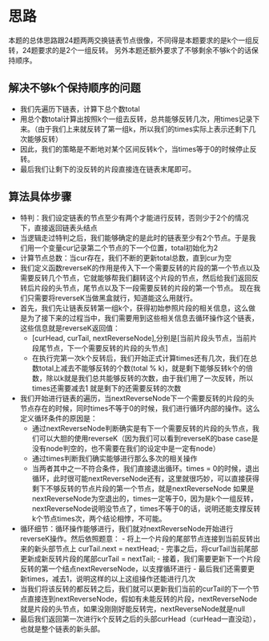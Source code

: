 # 思路

本题的总体思路跟24题两两交换链表节点很像，不同得是本题要求的是k个一组反转，24题要求的是2个一组反转。
另外本题还额外要求了不够剩余不够k个的话保持顺序。

## 解决不够k个保持顺序的问题

- 我们先遍历下链表，计算下总个数total
- 用总个数total计算出按照k个一组去反转，总共能够反转几次，用times记录下来。（由于我们上来就反转了第一组k，所以我们的times实际上表示还剩下几次能够反转）
- 因此，我们的策略是不断地对某个区间反转k个，当times等于0的时候停止反转。
- 最后我们让剩下的没反转的片段直接连在链表末尾即可。

## 算法具体步骤

- 特判：我们设定链表的节点至少有两个才能进行反转，否则少于2个的情况下，直接返回链表头结点
- 当逻辑走过特判之后，我们能够确定的是此时的链表至少有2个节点。于是我们用一个变量cur记录第二个节点的下一个位置，total初始化为2
- 计算节点总数：当cur存在，我们不断的更新total总数，直到cur为空
- 我们定义函数reverseK的作用是传入下一个需要反转的片段的第一个节点以及需要反转几个节点，它就能够帮我们翻转这个片段的节点，然后给我们返回反转后片段的头节点，尾节点以及下一段需要反转的片段的第一个节点。
       现在我们只需要将reverseK当做黑盒就行，知道能这么用就行。
- 首先，我们先让链表反转第一组k个，获得初始参照片段的相关信息，这么做是为了接下来的过程当中，我们需要用到这些相关信息去循环操作这个链表，这些信息就是reverseK返回值：
  - [curHead, curTail, nextReverseNode],分别是[当前片段头节点，当前片段尾节点，下一个需要反转的片段的头节点]
  - 在执行完第一次k个反转后，我们开始正式计算times还有几次，我们在总数total上减去不能够反转的个数(total % k)，就是剩下能够反转k个的倍数，除以k就是我们总共能够反转的次数，由于我们用了一次反转，所以times还需要减去1
         就是剩下的还需要反转的次数
- 我们开始进行链表的遍历，当nextReverseNode下一个需要反转的片段的头节点存在的时候，同时times不等于0的时候，我们进行循环内部的操作。这么定义循环条件的原因是：
  - 通过nextReverseNode判断确实是有下一个需要反转的片段的头节点，我们可以大胆的使用reverseK（因为我们可以看到reverseK的base case是没有node判空的，也不需要在我们的设定中是一定有node）
  - 通过times判断我们确实能够进行那么多次的相关操作
  - 当两者其中之一不符合条件，我们直接退出循环。times = 0的时候，退出循环，此时很可能nextReverseNode还有，这里就很巧妙，可以直接获得剩下不够反转的节点片段的第一个节点，就是nextReverseNode
         如果是nextReverseNode为空退出的，times一定等于0，因为是k个一组反转，nextReverseNode说明没节点了，times不等于0的话，说明还能支撑反转k个节点times次，两个结论相悖，不可能。
- 循环细节：循环操作能够进行，我们就对nextReverseNode开始进行reverseK操作。然后依照题意：
            - 将上一个片段的尾部节点连接到当前反转出来的新头部节点上 curTail.next = nextHead;
            - 完事之后，将curTail当前尾部更新成新反转片段的尾部curTail = nextTail;
            - 接着，我们需要更新下一个片段反转的第一个结点nextReverseNode，以支撑循环进行
            - 最后我们还需要更新times，减去1，说明这样的以上这组操作还能进行几次
- 当我们将该反转的都反转之后，我们就可以更新我们当前的curTail的下一个节点直接连到nextReverseNode，假如有未能反转的片段，nextReverseNode就是片段的头节点，如果没刚刚好能反转完，nextReverseNode就是null
- 最后我们返回第一次进行k个反转之后的头部curHead（curHead一直没动），也就是整个链表的新头部。
